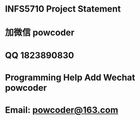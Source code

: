 # INFS5710 Project Statement
# 加微信 powcoder

# QQ 1823890830

# Programming Help Add Wechat powcoder

# Email: powcoder@163.com

